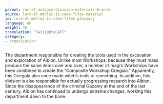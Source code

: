 ```yaml
---
parent: secret-autopsy-division-materials-branch
source: lord-el-melloi-ii-case-files-material
id: lord-el-melloi-ii-case-files-glossary
language: en
weight: 46
translation: "TwilightsCall"
category:
- organization
---
```


The department responsible for creating the tools used in the excavation and exploration of Albion. Unlike most Workshops, because they must mass produce the same items over and over, a number of magi’s Workshops have been combined to create the “Composite Workshop Criegula.” Apparently, this Criegula also once made witch’s tools or something.
In addition, this division is also responsible for actually progressing research into Albion. Since the disappearance of the criminal Gazamy at the end of the last century, Albion has continued to undergo extreme changes, working this department down to the bone.
